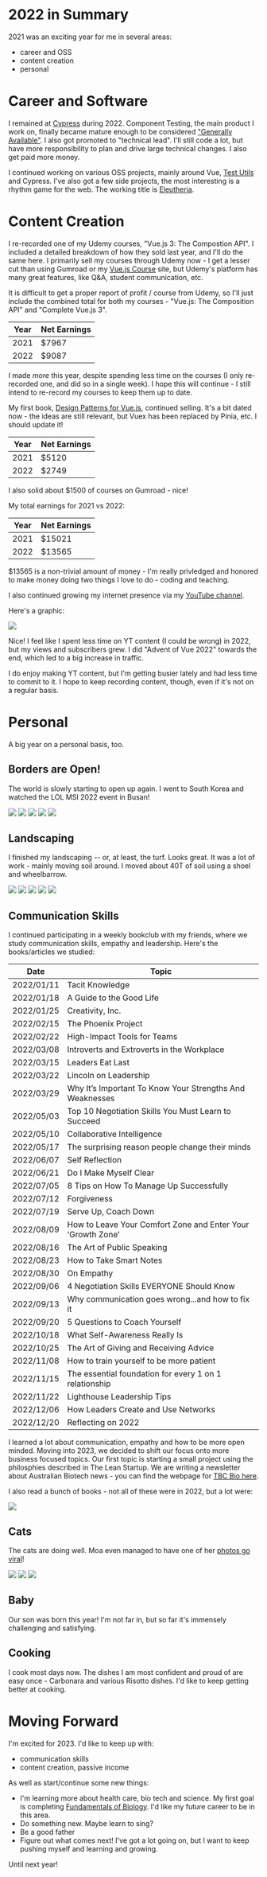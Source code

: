 # 2022 in Summary

2021 was an exciting year for me in several areas:

- career and OSS
- content creation
- personal

# Career and Software

I remained at [Cypress](https://www.cypress.io/) during 2022. Component Testing, the main product I work on, finally became mature enough to be considered ["Generally Available"](https://www.cypress.io/blog/2022/11/08/announcing-cypress-11/). I also got promoted to "technical lead". I'll still code a lot, but have more responsibility to plan and drive large technical changes. I also get paid more money.

I continued working on various OSS projects, mainly around Vue, [Test Utils](https://github.com/vuejs/test-utils) and Cypress. I've also got a few side projects, the most interesting is a rhythm game for the web. The working title is [Eleutheria](https://github.com/lmiller1990/eleutheria).

# Content Creation

I re-recorded one of my Udemy courses, "Vue.js 3: The Compostion API". I included a detailed breakdown of how they sold last year, and I'll do the same here. I primarily sell my courses through Udemy now - I get a lesser cut than using Gumroad or my [Vue.js Course](https://vuejs-course.com) site, but Udemy's platform has many great features, like Q&A, student communication, etc.

It is difficult to get a proper report of profit / course from Udemy, so I'll just include the combined total for both my courses - "Vue.js: The Composition API" and "Complete Vue.js 3".

| Year | Net Earnings |
| --- | ----------- | 
|  2021 | $7967 |
|  2022 | $9087 |

I made *more* this year, despite spending less time on the courses (I only re-recorded one, and did so in a single week). I hope this will continue - I still intend to re-record my courses to keep them up to date.

My first book, [Design Patterns for Vue.js](https://lachlanmiller.gumroad.com/l/vuejs-design-patterns?_gl=1*oxq4yw*_ga*MzgzNDc4NTAuMTYwNDYzNTk4NA..*_ga_6LJN6D94N6*MTY0MTQzNTUzNC4yLjAuMTY0MTQzNTUzNC4w), continued selling. It's a bit dated now - the ideas are still relevant, but Vuex has been replaced by Pinia, etc. I should update it!

| Year | Net Earnings |
| --- | ----------- | 
|  2021 | $5120  |
|  2022 | $2749 |

I also solid about $1500 of courses on Gumroad - nice! 

My total earnings for 2021 vs 2022:

| Year | Net Earnings |
| --- | ----------- | 
|  2021 | $15021  |
|  2022 | $13565 |

$13565 is a non-trivial amount of money - I'm really privledged and honored to make money doing two things I love to do - coding and teaching.

I also continued growing my internet presence via my [YouTube channel](https://youtube.com/c/LachlanMiller). 

Here's a graphic:

![](https://github.com/lmiller1990/lachlan-miller.me/blob/master/app/public/static/2022-1.png?raw=true)

Nice! I feel like I spent less time on YT content (I could be wrong) in 2022, but my views and subscribers grew. I did "Advent of Vue 2022" towards the end, which led to a big increase in traffic.

I do enjoy making YT content, but I'm getting busier lately and had less time to commit to it. I hope to keep recording content, though, even if it's not on a regular basis.

# Personal

A big year on a personal basis, too.

## Borders are Open!

The world is slowly starting to open up again. I went to South Korea and watched the LOL MSI 2022 event in Busan!

![](https://github.com/lmiller1990/lachlan-miller.me/blob/master/app/public/static/korea1.jpeg?raw=true)
![](https://github.com/lmiller1990/lachlan-miller.me/blob/master/app/public/static/korea2.jpeg?raw=true)
![](https://github.com/lmiller1990/lachlan-miller.me/blob/master/app/public/static/korea3.jpeg?raw=true)
![](https://github.com/lmiller1990/lachlan-miller.me/blob/master/app/public/static/korea4.jpeg?raw=true)
![](https://github.com/lmiller1990/lachlan-miller.me/blob/master/app/public/static/korea5.jpeg?raw=true)

## Landscaping

I finished my landscaping -- or, at least, the turf. Looks great. It was a lot of work - mainly moving soil around. I moved about 40T of soil using a shoel and wheelbarrow.

![](https://github.com/lmiller1990/lachlan-miller.me/blob/master/app/public/static/2022-land-1.jpg?raw=true)
![](https://github.com/lmiller1990/lachlan-miller.me/blob/master/app/public/static/2022-land-2.jpg?raw=true)
![](https://github.com/lmiller1990/lachlan-miller.me/blob/master/app/public/static/2022-land-3.jpg?raw=true)
![](https://github.com/lmiller1990/lachlan-miller.me/blob/master/app/public/static/2022-land-4.jpg?raw=true)
![](https://github.com/lmiller1990/lachlan-miller.me/blob/master/app/public/static/2022-land-5.jpg?raw=true)

## Communication Skills

I continued participating in a weekly bookclub with my friends, where we study communication skills, empathy and leadership. Here's the books/articles we studied:

| Date | Topic |
| --- | ----------- | 
| 2022/01/11 | Tacit Knowledge |
| 2022/01/18 | A Guide to the Good Life |
| 2022/01/25 | Creativity, Inc. |
| 2022/02/15 |  The Phoenix Project |
| 2022/02/22 |  High-Impact Tools for Teams |
| 2022/03/08 | Introverts and Extroverts in the Workplace |
| 2022/03/15 | Leaders Eat Last |
| 2022/03/22 | Lincoln on Leadership |
| 2022/03/29 | Why It’s Important To Know Your Strengths And Weaknesses |
| 2022/05/03 | Top 10 Negotiation Skills You Must Learn to Succeed |
| 2022/05/10 | Collaborative Intelligence |
| 2022/05/17 | The surprising reason people change their minds |
| 2022/06/07 | Self Reflection |
| 2022/06/21 | Do I Make Myself Clear |
| 2022/07/05 | 8 Tips on How To Manage Up Successfully |
| 2022/07/12 | Forgiveness |
| 2022/07/19 | Serve Up, Coach Down |
| 2022/08/09 | How to Leave Your Comfort Zone and Enter Your ‘Growth Zone’ |
| 2022/08/16 | The Art of Public Speaking |
| 2022/08/23 | How to Take Smart Notes |
| 2022/08/30 | On Empathy |
| 2022/09/06 | 4 Negotiation Skills EVERYONE Should Know |
| 2022/09/13 | Why communication goes wrong...and how to fix it |
| 2022/09/20 | 5 Questions to Coach Yourself |
| 2022/10/18 | What Self-Awareness Really Is |
| 2022/10/25 | The Art of Giving and Receiving Advice |
| 2022/11/08 | How to train yourself to be more patient |
| 2022/11/15 | The essential foundation for every 1 on 1 relationship |
| 2022/11/22 | Lighthouse Leadership Tips|
| 2022/12/06 | How Leaders Create and Use Networks |
| 2022/12/20 | Reflecting on 2022 |

I learned a lot about communication, empathy and how to be more open minded. Moving into 2023, we decided to shift our focus onto more business focused topics. Our first topic is starting a small project using the philosphies described in The Lean Startup. We are writing a newsletter about Australian Biotech news - you can find the webpage for [TBC Bio here](https://tbcbio.tech).

I also read a bunch of books - not all of these were in 2022, but a lot were:

![](https://github.com/lmiller1990/lachlan-miller.me/blob/master/app/public/static/2022-books.jpg?raw=true)

## Cats

The cats are doing well. Moa even managed to have one of her [photos go viral](https://twitter.com/bearmoablackcat/status/1612596673863356417)!

![](https://github.com/lmiller1990/lachlan-miller.me/blob/master/app/public/static/2022-cat-1.jpg?raw=true)
![](https://github.com/lmiller1990/lachlan-miller.me/blob/master/app/public/static/2022-cat-2.jpg?raw=true)
![](https://github.com/lmiller1990/lachlan-miller.me/blob/master/app/public/static/2022-cat-3.jpg?raw=true)

## Baby

Our son was born this year! I'm not far in, but so far it's immensely challenging and satisfying.

## Cooking

I cook most days now. The dishes I am most confident and proud of are easy once - Carbonara and various Risotto dishes. I'd like to keep getting better at cooking.

# Moving Forward

I'm excited for 2023. I'd like to keep up with:

- communication skills
- content creation, passive income

As well as start/continue some new things:

- I'm learning more about health care, bio tech and science. My first goal is completing [Fundamentals of Biology](https://ocw.mit.edu/courses/7-01sc-fundamentals-of-biology-fall-2011/pages/syllabus/). I'd like my future career to be in this area.
- Do something new. Maybe learn to sing?
- Be a good father
- Figure out what comes next! I've got a lot going on, but I want to keep pushing myself and learning and growing.

Until next year!
